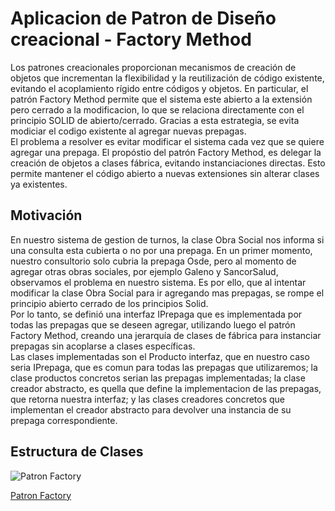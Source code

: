 # Aplicacion de Patron de Diseño creacional - Factory Method  

Los patrones creacionales proporcionan mecanismos de creación de objetos que incrementan la flexibilidad y la reutilización de código existente, evitando el acoplamiento rígido entre códigos y objetos. En particular, el patrón Factory Method permite que el sistema este abierto a la extensión pero cerrado a la modificacion, lo que se relaciona directamente con el principio SOLID de abierto/cerrado. Gracias a esta estrategia, se evita modiciar el codigo existente al agregar nuevas prepagas.       
El problema a resolver es evitar modificar el sistema cada vez que se quiere agregar una prepaga. El propóstio del patrón Factory Method, es delegar la creación de objetos a clases fábrica, evitando instanciaciones directas. Esto permite mantener el código abierto a nuevas extensiones sin alterar clases ya existentes.    
## Motivación  
En nuestro sistema de gestion de turnos, la clase Obra Social nos informa si una consulta esta cubierta o no por una prepaga. En un primer momento, nuestro consultorio solo cubria la prepaga Osde, pero al momento de agregar otras obras sociales, por ejemplo Galeno y SancorSalud, observamos el problema en nuestro sistema. Es por ello, que al intentar modificar la clase Obra Social para ir agregando mas prepagas, se rompe el principio abierto cerrado de los principios Solid.   
Por lo tanto, se definió una interfaz IPrepaga que es implementada por todas las prepagas que se deseen agregar, utilizando luego el patrón Factory Method, creando una jerarquía de clases de fábrica para instanciar prepagas sin acoplarse a clases específicas.  
Las clases implementadas son el Producto interfaz, que en nuestro caso seria IPrepaga, que es comun para todas las prepagas que utilizaremos; la clase productos concretos serian las prepagas implementadas; la clase creador abstracto, es quella que define la implementacion de las prepagas, que retorna nuestra interfaz; y las clases creadores concretos que implementan el creador abstracto para devolver una instancia de su prepaga correspondiente.

## Estructura de Clases
![Patron Factory](https://github.com/user-attachments/assets/c53fd822-cf9c-475c-ac8f-7af57d9d6380)

[Patron Factory](https://drive.google.com/file/d/12C6U1ze_WPSeH8dh97WdoLF5G0WzcMIC/view?usp=sharing)




